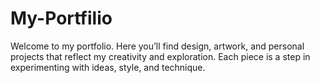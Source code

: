 # My-Portfilio
Welcome to my portfolio. Here you’ll find design, artwork, and personal projects that reflect my creativity and exploration. Each piece is a step in experimenting with ideas, style, and technique.
